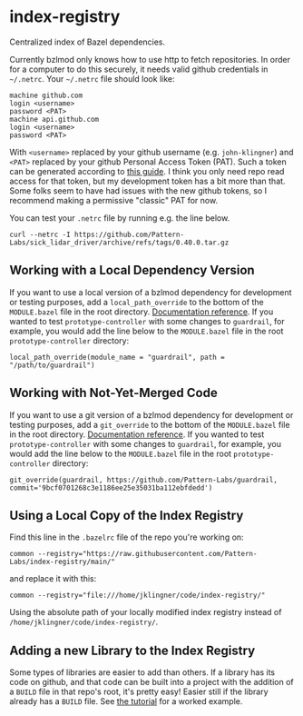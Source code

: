 # index-registry
Centralized index of Bazel dependencies.

Currently bzlmod only knows how to use http to fetch repositories. In order for a computer to do this securely, it needs valid github credentials in `~/.netrc`. Your `~/.netrc` file should look like:
```
machine github.com
login <username>
password <PAT>
machine api.github.com
login <username>
password <PAT>
```
With `<username>` replaced by your github username (e.g. `john-klingner`) and `<PAT>` replaced by your github Personal Access Token (PAT). Such a token can be generated according to [this guide](https://docs.github.com/en/authentication/keeping-your-account-and-data-secure/creating-a-personal-access-token). I think you only need repo read access for that token, but my development token has a bit more than that. Some folks seem to have had issues with the new github tokens, so I recommend making a permissive "classic" PAT for now.

You can test your `.netrc` file by running e.g. the line below.
```
curl --netrc -I https://github.com/Pattern-Labs/sick_lidar_driver/archive/refs/tags/0.40.0.tar.gz
```


## Working with a Local Dependency Version
If you want to use a local version of a bzlmod dependency for development or testing purposes, add a `local_path_override` to the bottom of the `MODULE.bazel` file in the root directory. [Documentation reference](https://bazel.build/rules/lib/globals#local_path_override). If you wanted to test `prototype-controller` with some changes to `guardrail`, for example, you would add the line below to the `MODULE.bazel` file in the root `prototype-controller` directory:
```
local_path_override(module_name = "guardrail", path = "/path/to/guardrail")
```

## Working with Not-Yet-Merged Code
If you want to use a git version of a bzlmod dependency for development or testing purposes, add a `git_override` to the bottom of the `MODULE.bazel` file in the root directory. [Documentation reference](https://bazel.build/rules/lib/globals/module#git_override). If you wanted to test `prototype-controller` with some changes to `guardrail`, for example, you would add the line below to the `MODULE.bazel` file in the root `prototype-controller` directory:
```
git_override(guardrail, https://github.com/Pattern-Labs/guardrail, commit='9bcf0701268c3e1186ee25e35031ba112ebfdedd')
```

## Using a Local Copy of the Index Registry
Find this line in the `.bazelrc` file of the repo you're working on:
```
common --registry="https://raw.githubusercontent.com/Pattern-Labs/index-registry/main/"
```
and replace it with this:
```
common --registry="file:///home/jklingner/code/index-registry/"
```
Using the absolute path of your locally modified index registry instead of `/home/jklingner/code/index-registry/`.

## Adding a new Library to the Index Registry
Some types of libraries are easier to add than others. If a library has its code on github, and that code can be built into a project with the addition of a `BUILD` file in that repo's root, it's pretty easy! Easier still if the library already has a `BUILD` file. See [the tutorial](docs/adding_a_library.md) for a worked example.
